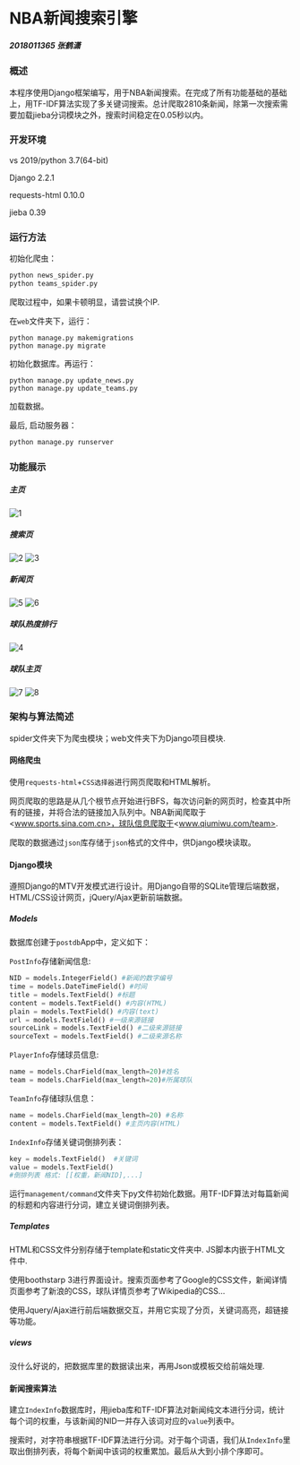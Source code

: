 # NBA新闻搜索引擎

##### 2018011365 张鹤潇

### 概述

本程序使用Django框架编写，用于NBA新闻搜索。在完成了所有功能基础的基础上，用TF-IDF算法实现了多关键词搜索。总计爬取2810条新闻，除第一次搜索需要加载jieba分词模块之外，搜索时间稳定在0.05秒以内。

### 开发环境

vs 2019/python 3.7(64-bit)

Django 2.2.1

requests-html 0.10.0

jieba 0.39

### 运行方法

初始化爬虫：

```python
python news_spider.py
python teams_spider.py
```

爬取过程中，如果卡顿明显，请尝试换个IP. 

在`web`文件夹下，运行：

```
python manage.py makemigrations
python manage.py migrate
```

初始化数据库。再运行：

```
python manage.py update_news.py
python manage.py update_teams.py
```

加载数据。

最后, 启动服务器：

```python
python manage.py runserver
```

### 功能展示

##### 主页
![1](./img/1.jpg)
##### 搜索页
![2](./img/2.jpg)
![3](./img/3.jpg)

##### 新闻页
![5](./img/5.jpg)
![6](./img/6.jpg)

##### 球队热度排行
![4](./img/4.jpg)

##### 球队主页

![7](./img/7.jpg)
![8](./img/8.jpg)

### 架构与算法简述

spider文件夹下为爬虫模块；web文件夹下为Django项目模块.

#### 网络爬虫

使用`requests-html`+`CSS选择器`进行网页爬取和HTML解析。

网页爬取的思路是从几个根节点开始进行BFS，每次访问新的网页时，检查其中所有的链接，并将合法的链接加入队列中。NBA新闻爬取于<www.sports.sina.com.cn>，球队信息爬取于<www.qiumiwu.com/team>.

爬取的数据通过`json`库存储于`json`格式的文件中，供Django模块读取。

#### Django模块

遵照Django的MTV开发模式进行设计。用Django自带的SQLite管理后端数据，HTML/CSS设计网页，jQuery/Ajax更新前端数据。

##### Models

数据库创建于`postdb`App中，定义如下：

`PostInfo`存储新闻信息:

```python
NID = models.IntegerField() #新闻的数字编号
time = models.DateTimeField() #时间
title = models.TextField() #标题
content = models.TextField() #内容(HTML)
plain = models.TextField() #内容(text)
url = models.TextField() #一级来源链接
sourceLink = models.TextField() #二级来源链接
sourceText = models.TextField() #二级来源名称
```

`PlayerInfo`存储球员信息:

```python
name = models.CharField(max_length=20)#姓名
team = models.CharField(max_length=20)#所属球队
```

`TeamInfo`存储球队信息：

```python
name = models.CharField(max_length=20) #名称
content = models.TextField() #主页内容(HTML)
```

`IndexInfo`存储关键词倒排列表：

```python
key = models.TextField()  #关键词
value = models.TextField()  
#倒排列表 格式: [[权重，新闻NID],...]
```

运行`management/command`文件夹下py文件初始化数据。用TF-IDF算法对每篇新闻的标题和内容进行分词，建立关键词倒排列表。

##### Templates

HTML和CSS文件分别存储于template和static文件夹中. JS脚本内嵌于HTML文件中. 

使用boothstarp 3进行界面设计。搜索页面参考了Google的CSS文件，新闻详情页面参考了新浪的CSS，球队详情页参考了Wikipedia的CSS...

使用Jquery/Ajax进行前后端数据交互，并用它实现了分页，关键词高亮，超链接等功能。

##### views

没什么好说的，把数据库里的数据读出来，再用Json或模板交给前端处理.

#### 新闻搜索算法

建立`IndexInfo`数据库时，用jieba库和TF-IDF算法对新闻纯文本进行分词，统计每个词的权重，与该新闻的NID一并存入该词对应的`value`列表中。

搜索时，对字符串根据TF-IDF算法进行分词。对于每个词语，我们从`IndexInfo`里取出倒排列表，将每个新闻中该词的权重累加。最后从大到小排个序即可。
